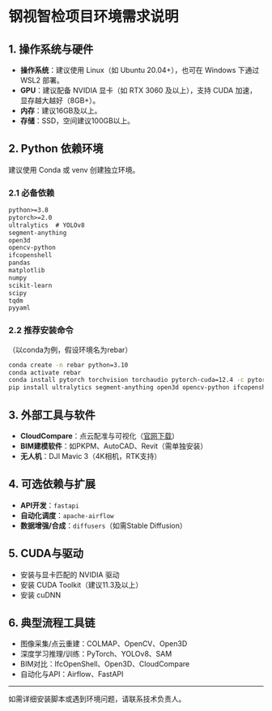 # 钢视智检项目环境需求说明

## 1. 操作系统与硬件
- **操作系统**：建议使用 Linux（如 Ubuntu 20.04+），也可在 Windows 下通过 WSL2 部署。
- **GPU**：建议配备 NVIDIA 显卡（如 RTX 3060 及以上），支持 CUDA 加速，显存越大越好（8GB+）。
- **内存**：建议16GB及以上。
- **存储**：SSD，空间建议100GB以上。

## 2. Python 依赖环境
建议使用 Conda 或 venv 创建独立环境。

### 2.1 必备依赖
```txt
python>=3.8
pytorch>=2.0
ultralytics  # YOLOv8
segment-anything
open3d
opencv-python
ifcopenshell
pandas
matplotlib
numpy
scikit-learn
scipy
tqdm
pyyaml
```

### 2.2 推荐安装命令
（以conda为例，假设环境名为rebar）
```bash
conda create -n rebar python=3.10
conda activate rebar
conda install pytorch torchvision torchaudio pytorch-cuda=12.4 -c pytorch -c nvidia
pip install ultralytics segment-anything open3d opencv-python ifcopenshell pandas matplotlib numpy scikit-learn scipy tqdm pyyaml
```

## 3. 外部工具与软件
- **CloudCompare**：点云配准与可视化（[官网下载](https://www.cloudcompare.org/)）
- **BIM建模软件**：如PKPM、AutoCAD、Revit（需单独安装）
- **无人机**：DJI Mavic 3（4K相机，RTK支持）

## 4. 可选依赖与扩展
- **API开发**：`fastapi`
- **自动化调度**：`apache-airflow`
- **数据增强/合成**：`diffusers`（如需Stable Diffusion）

## 5. CUDA与驱动
- 安装与显卡匹配的 NVIDIA 驱动
- 安装 CUDA Toolkit（建议11.3及以上）
- 安装 cuDNN

## 6. 典型流程工具链
- 图像采集/点云重建：COLMAP、OpenCV、Open3D
- 深度学习推理/训练：PyTorch、YOLOv8、SAM
- BIM对比：IfcOpenShell、Open3D、CloudCompare
- 自动化与API：Airflow、FastAPI

---
如需详细安装脚本或遇到环境问题，请联系技术负责人。 